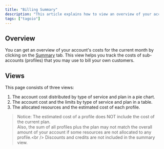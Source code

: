 ```yaml
---
title: "Billing Summary"
description: "This article explains how to view an overview of your account's costs for the current month using the Billing Summary page, including the three available views and a note about how estimated profile costs are calculated."
tags: ["tagoio"]
---
```

## Overview
You can get an overview of your account's costs for the current month by clicking on the [Summary](billing-summary) tab. This view helps you track the costs of sub-accounts (profiles) that you may use to bill your own customers.

## Views
This page consists of three views:

1. The account cost distributed by type of service and plan in a pie chart.
2. The account cost and the limits by type of service and plan in a table.
3. The allocated resources and the estimated cost of each profile.

<!-- Image placeholder removed for build -->

> Notice: The estimated cost of a profile does NOT include the cost of the current plan.<br />
> Also, the sum of all profiles plus the plan may not match the overall amount of your account if some resources are not allocated to any profile.&lt;br /&gt;
> Discounts and credits are not included in the summary view.
